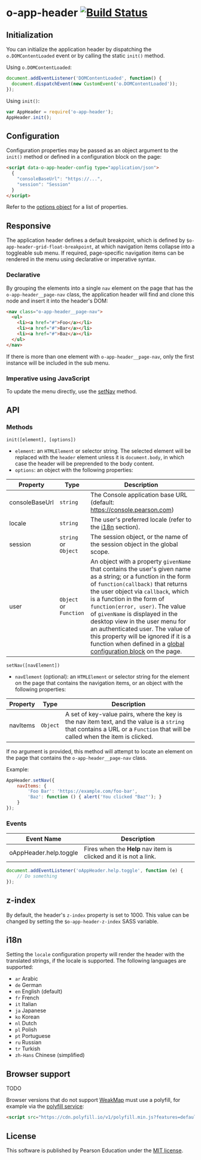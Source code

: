 # o-app-header [![Build Status](https://travis-ci.org/Pearson-Higher-Ed/o-app-header.svg?branch=master)](https://travis-ci.org/Pearson-Higher-Ed/o-app-header)

## Initialization

You can initialize the application header by dispatching the `o.DOMContentLoaded` event or by calling the static `init()` method.

Using `o.DOMContentLoaded`:

```js
document.addEventListener('DOMContentLoaded', function() {
  document.dispatchEvent(new CustomEvent('o.DOMContentLoaded'));
});
```

Using `init()`:

```js
var AppHeader = require('o-app-header');
AppHeader.init();
```

## Configuration

Configuration properties may be passed as an object argument to the `init()` method or defined in a configuration block on the page:

```html
<script data-o-app-header-config type="application/json">
  {
  	"consoleBaseUrl": "https://...",
  	"session": "Session"
  }
</script>
```

Refer to the [options object](#api-methods-init) for a list of properties.

## Responsive

The application header defines a default breakpoint, which is defined by `$o-app-header-grid-float-breakpoint`, at which navigation items collapse into a toggleable sub menu. If required, page-specific navigation items can be rendered in the menu using declarative or imperative syntax.

### Declarative

By grouping the elements into a single `nav` element on the page that has the `o-app-header__page-nav` class, the application header will find and clone this node and insert it into the header's DOM:

```html
<nav class="o-app-header__page-nav">
  <ul>
  	<li><a href="#">Foo</a></li>
  	<li><a href="#">Bar</a></li>
  	<li><a href="#">Baz</a></li>
  </ul>
</nav>
```

If there is more than one element with `o-app-header__page-nav`, only the first instance will be included in the sub menu.

### Imperative using JavaScript

To update the menu directly, use the [setNav](#api-methods-setNav) method.

## API

### Methods

<a name="api-methods-init"></a>
`init([element], [options])`

- `element`: an `HTMLElement` or selector string. The selected element will be replaced with the `header` element unless it is `document.body`, in which case the header will be preprended to the body content.
- `options`: an object with the following properties:

| Property                 | Type                   | Description                       |
|--------------------------|------------------------|-----------------------------------|
| consoleBaseUrl           | `string`               | The Console application base URL (default: https://console.pearson.com) |
| locale                   | `string`               | The user's preferred locale (refer to the [i18n](#i18n) section). |
| session                  | `string` or `Object`   | The session object, or the name of the session object in the global scope. |
| user                     | `Object` or `Function` | An object with a property `givenName` that contains the user's given name as a string; or a function in the form of `function(callback)` that returns the user object via `callback`, which is a function in the form of `function(error, user)`. The value of `givenName` is displayed in the desktop view in the user menu for an authenticated user. The value of this property will be ignored if it is a function when defined in a [global configuration block](#configuration) on the page. |

<a name="api-methods-init"></a>
`setNav([navElement])`

- `navElement` (optional): an `HTMLElement` or selector string for the element on the page that contains the navigation items, or an object with the following properties:

| Property                 | Type                   | Description                       |
|--------------------------|------------------------|-----------------------------------|
| navItems                 | `Object`               | A set of key-value pairs, where the key is the nav item text, and the value is a `string` that contains a URL or a `Function` that will be called when the item is clicked.|

If no argument is provided, this method will attempt to locate an element on the page that contains the `o-app-header__page-nav` class.

Example:

```js
AppHeader.setNav({
	navItems: {
		'Foo Bar': 'https://example.com/foo-bar',
		'Baz': function () { alert('You clicked "Baz"'); }
	}
});
```

### Events

| Event Name               | Description                                         |
|--------------------------|-----------------------------------------------------|
| oAppHeader.help.toggle   | Fires when the **Help** nav item is clicked and it is not a link. |

```js
document.addEventListener('oAppHeader.help.toggle', function (e) {
	// Do something
});
```

## z-index

By default, the header's `z-index` property is set to 1000. This value can be changed by setting the `$o-app-header-z-index` SASS variable.

## i18n

Setting the `locale` configuration property will render the header with the translated strings, if the locale is supported.
The following languages are supported:

- `ar` Arabic
- `de` German
- `en` English (default)
- `fr` French
- `it` Italian
- `ja` Japanese
- `ko` Korean
- `nl` Dutch
- `pl` Polish
- `pt` Portuguese
- `ru` Russian
- `tr` Turkish
- `zh-Hans` Chinese (simplified)

## Browser support

TODO

Browser versions that do not support [WeakMap](https://developer.mozilla.org/en-US/docs/Web/JavaScript/Reference/Global_Objects/WeakMap) must use a polyfill, for example via the [polyfill service](https://cdn.polyfill.io/v1/docs/):

```html
<script src="https://cdn.polyfill.io/v1/polyfill.min.js?features=default,WeakMap"></script>
```

## License

This software is published by Pearson Education under the [MIT license](LICENSE).
